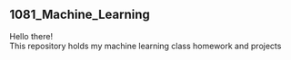 ## 1081_Machine_Learning
Hello there!\
This repository holds my machine learning class homework and projects
